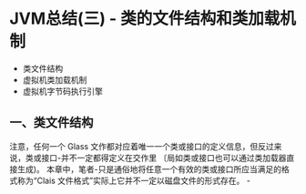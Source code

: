 # JVM总结(三) - 类的文件结构和类加载机制

* 类文件结构
* 虚拟机类加载机制
* 虚拟机字节码执行引擎



## 一、类文件结构

注意，任何一个 Glass 文作都对应着唯一一个类或接口的定义信息，但反过来说，类或接口-并不一定都得定义在交作里 〔局如类或接口也可以通过类加载器直接生成)。 本章中，笔者-只是通俗地将任意一个有效的类或接口所应当满足的格式称为“Clais 文件格式”实际上它并不一定以磁盘文件的形式存在。 -